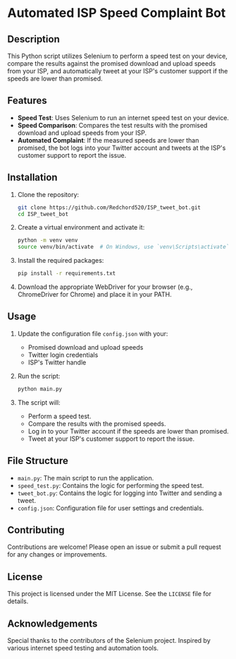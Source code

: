 # Automated ISP Speed Complaint Bot

## Description

This Python script utilizes Selenium to perform a speed test on your device, compare the results against the promised download and upload speeds from your ISP, and automatically tweet at your ISP's customer support if the speeds are lower than promised.

## Features

- **Speed Test**: Uses Selenium to run an internet speed test on your device.
- **Speed Comparison**: Compares the test results with the promised download and upload speeds from your ISP.
- **Automated Complaint**: If the measured speeds are lower than promised, the bot logs into your Twitter account and tweets at the ISP's customer support to report the issue.

## Installation

1. Clone the repository:
    ```bash
    git clone https://github.com/Redchord520/ISP_tweet_bot.git
    cd ISP_tweet_bot
    ```

2. Create a virtual environment and activate it:
    ```bash
    python -m venv venv
    source venv/bin/activate  # On Windows, use `venv\Scripts\activate`
    ```

3. Install the required packages:
    ```bash
    pip install -r requirements.txt
    ```

4. Download the appropriate WebDriver for your browser (e.g., ChromeDriver for Chrome) and place it in your PATH.

## Usage

1. Update the configuration file `config.json` with your:
    - Promised download and upload speeds
    - Twitter login credentials
    - ISP's Twitter handle

2. Run the script:
    ```bash
    python main.py
    ```

3. The script will:
    - Perform a speed test.
    - Compare the results with the promised speeds.
    - Log in to your Twitter account if the speeds are lower than promised.
    - Tweet at your ISP's customer support to report the issue.

## File Structure

- `main.py`: The main script to run the application.
- `speed_test.py`: Contains the logic for performing the speed test.
- `tweet_bot.py`: Contains the logic for logging into Twitter and sending a tweet.
- `config.json`: Configuration file for user settings and credentials.

## Contributing

Contributions are welcome! Please open an issue or submit a pull request for any changes or improvements.

## License

This project is licensed under the MIT License. See the `LICENSE` file for details.

## Acknowledgements

Special thanks to the contributors of the Selenium project. Inspired by various internet speed testing and automation tools.

